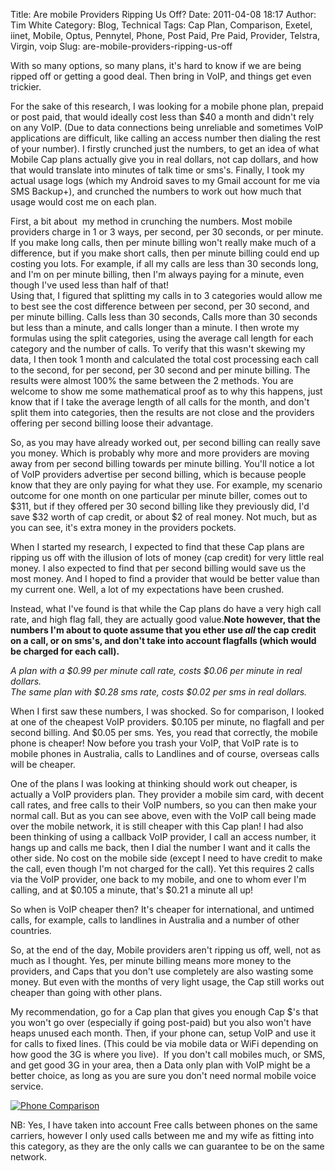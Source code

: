 Title: Are mobile Providers Ripping Us Off?
Date: 2011-04-08 18:17
Author: Tim White
Category: Blog, Technical
Tags: Cap Plan, Comparison, Exetel, iinet, Mobile, Optus, Pennytel, Phone, Post Paid, Pre Paid, Provider, Telstra, Virgin, voip
Slug: are-mobile-providers-ripping-us-off

With so many options, so many plans, it's hard to know if we are being
ripped off or getting a good deal. Then bring in VoIP, and things get
even trickier.

For the sake of this research, I was looking for a mobile phone plan,
prepaid or post paid, that would ideally cost less than $40 a month and
didn't rely on any VoIP. (Due to data connections being unreliable and
sometimes VoIP applications are difficult, like calling an access number
then dialing the rest of your number). I firstly crunched just the
numbers, to get an idea of what Mobile Cap plans actually give you in
real dollars, not cap dollars, and how that would translate into minutes
of talk time or sms's. Finally, I took my actual usage logs (which my
Android saves to my Gmail account for me via SMS Backup+), and crunched
the numbers to work out how much that usage would cost me on each plan.

First, a bit about  my method in crunching the numbers. Most mobile
providers charge in 1 or 3 ways, per second, per 30 seconds, or per
minute. If you make long calls, then per minute billing won't really
make much of a difference, but if you make short calls, then per minute
billing could end up costing you lots. For example, if all my calls are
less than 30 seconds long, and I'm on per minute billing, then I'm
always paying for a minute, even though I've used less than half of
that!  
Using that, I figured that splitting my calls in to 3 categories would
allow me to best see the cost difference between per second, per 30
second, and per minute billing. Calls less than 30 seconds, Calls more
than 30 seconds but less than a minute, and calls longer than a minute.
I then wrote my formulas using the split categories, using the average
call length for each category and the number of calls. To verify that
this wasn't skewing my data, I then took 1 month and calculated the
total cost processing each call to the second, for per second, per 30
second and per minute billing. The results were almost 100% the same
between the 2 methods. You are welcome to show me some mathematical
proof as to why this happens, just know that if I take the average
length of all calls for the month, and don't split them into categories,
then the results are not close and the providers offering per second
billing loose their advantage.

So, as you may have already worked out, per second billing can really
save you money. Which is probably why more and more providers are moving
away from per second billing towards per minute billing. You'll notice a
lot of VoIP providers advertise per second billing, which is because
people know that they are only paying for what they use. For example, my
scenario outcome for one month on one particular per minute biller,
comes out to $311, but if they offered per 30 second billing like they
previously did, I'd save $32 worth of cap credit, or about $2 of real
money. Not much, but as you can see, it's extra money in the providers
pockets.

When I started my research, I expected to find that these Cap plans are
ripping us off with the illusion of lots of money (cap credit) for very
little real money. I also expected to find that per second billing would
save us the most money. And I hoped to find a provider that would be
better value than my current one. Well, a lot of my expectations have
been crushed.

Instead, what I've found is that while the Cap plans do have a very high
call rate, and high flag fall, they are actually good value.**Note
however, that the numbers I'm about to quote assume that you ether use
*all* the cap credit on a call, or on sms's, and don't take into account
flagfalls (which would be charged for each call).**

*A plan with a $0.99 per minute call rate, costs $0.06 per minute in
real dollars.*  
*The same plan with $0.28 sms rate, costs $0.02 per sms in real
dollars.*

When I first saw these numbers, I was shocked. So for comparison, I
looked at one of the cheapest VoIP providers. $0.105 per minute, no
flagfall and per second billing. And $0.05 per sms. Yes, you read that
correctly, the mobile phone is cheaper! Now before you trash your VoIP,
that VoIP rate is to mobile phones in Australia, calls to Landlines and
of course, overseas calls will be cheaper.

One of the plans I was looking at thinking should work out cheaper, is
actually a VoIP providers plan. They provider a mobile sim card, with
decent call rates, and free calls to their VoIP numbers, so you can then
make your normal call. But as you can see above, even with the VoIP call
being made over the mobile network, it is still cheaper with this Cap
plan! I had also been thinking of using a callback VoIP provider, I call
an access number, it hangs up and calls me back, then I dial the number
I want and it calls the other side. No cost on the mobile side (except I
need to have credit to make the call, even though I'm not charged for
the call). Yet this requires 2 calls via the VoIP provider, one back to
my mobile, and one to whom ever I'm calling, and at $0.105 a minute,
that's $0.21 a minute all up!

So when is VoIP cheaper then? It's cheaper for international, and
untimed calls, for example, calls to landlines in Australia and a number
of other countries.

So, at the end of the day, Mobile providers aren't ripping us off, well,
not as much as I thought. Yes, per minute billing means more money to
the providers, and Caps that you don't use completely are also wasting
some money. But even with the months of very light usage, the Cap still
works out cheaper than going with other plans.

My recommendation, go for a Cap plan that gives you enough Cap $'s that
you won't go over (especially if going post-paid) but you also won't
have heaps unused each month. Then, if your phone can, setup VoIP and
use it for calls to fixed lines. (This could be via mobile data or WiFi
depending on how good the 3G is where you live).  If you don't call
mobiles much, or SMS, and get good 3G in your area, then a Data only
plan with VoIP might be a better choice, as long as you are sure you
don't need normal mobile voice service.

[![Phone Comparison]({filename}/images/2011/04/Phone-Comparison-300x126.png)]({filename}/images/2011/04/Phone-Comparison.png) 

NB: Yes, I have taken into account Free calls between phones on the same
carriers, however I only used calls between me and my wife as fitting
into this category, as they are the only calls we can guarantee to be on
the same network.

